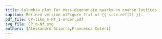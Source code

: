 ```yaml
---
title: Columbia plot for mass-degenerate quarks on coarse lattices
caption: Refined version ofFigure 2(a) of {{ site.ref[2] }}.
pdf_file: CP-like_m-Nf_1-order.pdf
svg_file: CP_m-Nf.svg
authors: [Alessandro Sciarra,Francesca Cuteri]
---
```

